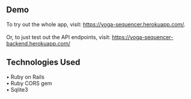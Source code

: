 ## Demo

To try out the whole app, visit: 
https://yoga-sequencer.herokuapp.com/. <br/> <br/>
Or, to just test out the API endpoints, visit: https://yoga-sequencer-backend.herokuapp.com/

## Technologies Used
  •	Ruby on Rails <br/>
  •	Ruby CORS gem <br/>
  •	Sqlite3 <br/>
